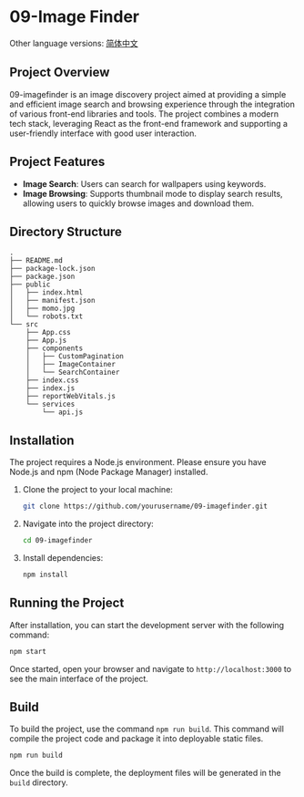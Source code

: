 # 09-Image Finder

Other language versions: [简体中文](README_zh.md)

## Project Overview

09-imagefinder is an image discovery project aimed at providing a simple and efficient image search and browsing experience through the integration of various front-end libraries and tools. The project combines a modern tech stack, leveraging React as the front-end framework and supporting a user-friendly interface with good user interaction.

## Project Features

- **Image Search**: Users can search for wallpapers using keywords.
- **Image Browsing**: Supports thumbnail mode to display search results, allowing users to quickly browse images and download them.

## Directory Structure

```
.
├── README.md
├── package-lock.json
├── package.json
├── public
│   ├── index.html
│   ├── manifest.json
│   ├── momo.jpg
│   └── robots.txt
└── src
    ├── App.css
    ├── App.js
    ├── components
    │   ├── CustomPagination
    │   ├── ImageContainer
    │   └── SearchContainer
    ├── index.css
    ├── index.js
    ├── reportWebVitals.js
    └── services
        └── api.js
```

## Installation

The project requires a Node.js environment. Please ensure you have Node.js and npm (Node Package Manager) installed.

1. Clone the project to your local machine:
   ```bash
   git clone https://github.com/yourusername/09-imagefinder.git
   ```
2. Navigate into the project directory:
   ```bash
   cd 09-imagefinder
   ```
3. Install dependencies:
   ```bash
   npm install
   ```

## Running the Project

After installation, you can start the development server with the following command:

```bash
npm start
```

Once started, open your browser and navigate to `http://localhost:3000` to see the main interface of the project.

## Build

To build the project, use the command `npm run build`. This command will compile the project code and package it into deployable static files.

```bash
npm run build
```

Once the build is complete, the deployment files will be generated in the `build` directory.

```

```
